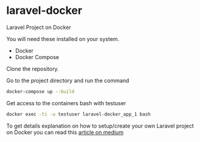 # laravel-docker
Laravel Project on Docker

You will need these installed on your system.

- Docker
- Docker Compose


Clone the repository.

Go to the project directory and run the command 

```bash
docker-compose up --build
```

Get access to the containers bash with testuser

```bash
docker exec -ti -u testuser laravel-docker_app_1 bash
```

To get details explanation on how to setup/create your own Laravel project on Docker you can read this [article on medium](https://medium.com/monstar-lab-bangladesh-engineering/boot-a-laravel-project-on-docker-72501d3487e1)
